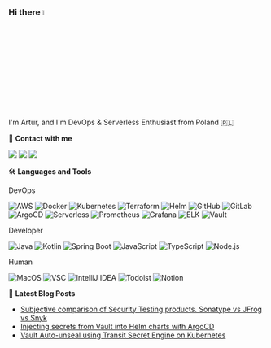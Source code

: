 ### Hi there <a href="https://abartosik.dev"><img src="https://media.giphy.com/media/hvRJCLFzcasrR4ia7z/giphy.gif" width="5%"></a>
I'm Artur, and I'm DevOps & Serverless Enthusiast from Poland 🇵🇱

🔗 **Contact with me**


[![](https://img.shields.io/badge/Email-hi@abartosik.dev-critical?style=flat-square)](mailto:hi@abartosik.dev)
[![](https://img.shields.io/badge/LinkedIn-abartosik-blue?style=flat-square)](https://www.linkedin.com/in/artur-bartosik-dev)
[![](https://img.shields.io/badge/LinkBio-abartosik.dev-success?style=flat-square)](https://abartosik.dev)

🛠️ **Languages and Tools**

DevOps

![AWS](http://img.shields.io/badge/-AWS-FFB71B?style=flat-square&logo=amazon-aws&logoColor=000000)
![Docker](http://img.shields.io/badge/-Docker-2496ED?style=flat-square&logo=docker&logoColor=ffffff)
![Kubernetes](http://img.shields.io/badge/-Kubernetes-326CE5?style=flat-square&logo=kubernetes&logoColor=ffffff)
![Terraform](http://img.shields.io/badge/-Terraform-7B42BC?style=flat-square&logo=terraform&logoColor=ffffff)
![Helm](http://img.shields.io/badge/-Helm-0F1689?style=flat-square&logo=helm&logoColor=ffffff)
![GitHub](http://img.shields.io/badge/-GitHub-181717?style=flat-square&logo=github&logoColor=ffffff)
![GitLab](https://img.shields.io/badge/-GitLab-FC6D26?style=flat-square&logo=gitlab&logoColor=ffffff)
![ArgoCD](http://img.shields.io/badge/-ArgoCD-EF7B4D?style=flat-square&logo=argo&logoColor=ffffff)
![Serverless](http://img.shields.io/badge/-Serverless-FD5750?style=flat-square&logo=serverless&logoColor=ffffff)
![Prometheus](http://img.shields.io/badge/-Prometheus-E6522C?style=flat-square&logo=prometheus&logoColor=ffffff)
![Grafana](http://img.shields.io/badge/-Grafana-F46800?style=flat-square&logo=grafana&logoColor=ffffff)
![ELK](https://img.shields.io/badge/-ELK-005571?style=flat-square&logo=elastic&logoColor=ffffff)
![Vault](http://img.shields.io/badge/-Vault-000000?style=flat-square&logo=vault&logoColor=ffffff)

Developer

![Java](http://img.shields.io/badge/-Java-F80000?style=flat-square&logo=java&logoColor=ffffff)
![Kotlin](http://img.shields.io/badge/-Kotlin-7F52FF?style=flat-square&logo=kotlin&logoColor=ffffff)
![Spring Boot](http://img.shields.io/badge/-Spring_Boot-6DB33F?style=flat-square&logo=spring&logoColor=ffffff)
![JavaScript](https://img.shields.io/badge/-JavaScript-F7DF1E?style=flat-square&logo=javascript&logoColor=000000)
![TypeScript](http://img.shields.io/badge/-TypeScript-007ACC?style=flat-square&logo=typescript&logoColor=ffffff)
![Node.js](http://img.shields.io/badge/-Node-339933?style=flat-square&logo=node.js&logoColor=ffffff)

Human

![MacOS](http://img.shields.io/badge/-MacOS-000000?style=flat-square&logo=apple&logoColor=ffffff)
![VSC](http://img.shields.io/badge/-VSC-007ACC?style=flat-square&logo=visual-studio-code)
![IntelliJ IDEA](http://img.shields.io/badge/-IntelliJ_IDEA-000000?style=flat-square&logo=intellij-idea&logoColor=ffffff)
![Todoist](http://img.shields.io/badge/-Todoist-E44332?style=flat-square&logo=todoist&logoColor=ffffff)
![Notion](http://img.shields.io/badge/-Notion-000000?style=flat-square&logo=notion&logoColor=ffffff)

📕 **Latest Blog Posts**

<!-- BLOG-POST-LIST:START -->
- [Subjective comparison of Security Testing products. Sonatype vs JFrog vs Snyk](https://dev.to/luafanti/subjective-comparison-of-security-testing-products-sonatype-vs-jfrog-vs-snyk-7d1)
- [Injecting secrets from Vault into Helm charts with ArgoCD](https://dev.to/luafanti/injecting-secrets-from-vault-into-helm-charts-with-argocd-49k)
- [Vault Auto-unseal using Transit Secret Engine on Kubernetes](https://dev.to/luafanti/vault-auto-unseal-using-transit-secret-engine-on-kubernetes-13k8)
<!-- BLOG-POST-LIST:END -->
